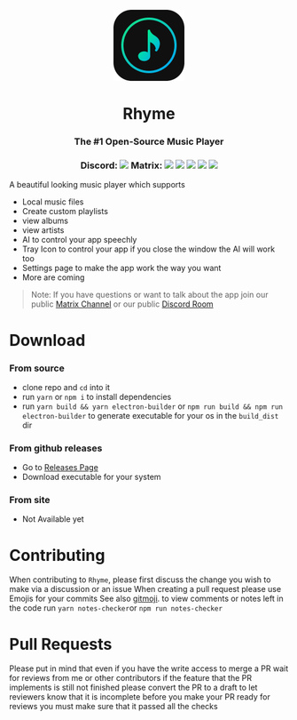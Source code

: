 <!-- PROJECT LOGO -->
<p align="center">
  <a href="https://github.com/Rhyme-Player/RhymeApp">
    <img src="icons/linux/128x128.png" alt="Logo">
  </a>
  <h1 align="center">Rhyme</h1>
  <h3 align="center">
    The #1 Open-Source Music Player
  </h3>
<h3 align="center">
Discord: <img src ="https://img.shields.io/discord/848185747319816212">
Matrix: <img src ="https://img.shields.io/matrix/rhymes-player:matrix.org">
<img src ="https://img.shields.io/github/issues-raw/Rhyme-Player/RhymeApp">
<img src ="https://img.shields.io/github/issues-pr/Rhyme-Player/RhymeApp">
<img src ="https://img.shields.io/github/downloads/Rhyme-Player/RhymeApp/total">
<img src ="https://img.shields.io/github/stars/Rhyme-Player/RhymeApp">
</h3>
</p>

A beautiful looking music player which supports

- Local music files
- Create custom playlists
- view albums
- view artists
- AI to control your app speechly
- Tray Icon to control your app if you close the window the AI will work too
- Settings page to make the app work the way you want
- More are coming

> Note: If you have questions or want to talk about the app join our public [Matrix Channel](https://app.element.io/#/room/#rhymes-player:matrix.org) or our public [Discord Room](https://discord.gg/zjvdRsux)

# Download

### From source

- clone repo and `cd` into it
- run `yarn` or `npm i` to install dependencies
- run `yarn build && yarn electron-builder` or `npm run build && npm run electron-builder` to generate executable for your os in the `build_dist` dir

### From github releases

- Go to [Releases Page](https://github.com/Rhyme-Player/RhymeApp/releases)
- Download executable for your system

### From site

- Not Available yet

# Contributing

When contributing to `Rhyme`, please first discuss the change you wish to make via a discussion or an issue
When creating a pull request please use Emojis for your commits
See also [gitmoji](https://gitmoji.carloscuesta.me/).
to view comments or notes left in the code run `yarn notes-checker`or `npm run notes-checker`

# Pull Requests

Please put in mind that even if you have the write access to merge a PR wait for reviews from me or other contributors
if the feature that the PR implements is still not finished please convert the PR to a draft to let reviewers know that it is incomplete
before you make your PR ready for reviews you must make sure that it passed all the checks
